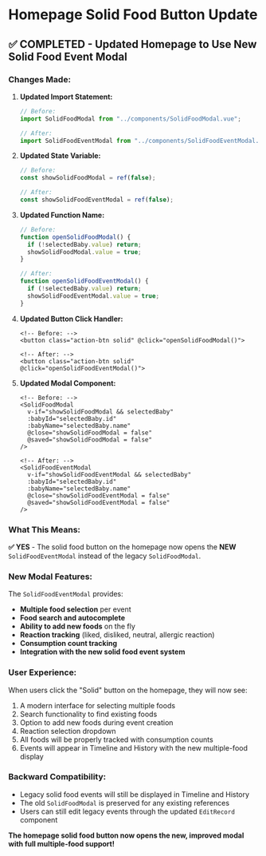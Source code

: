 # Homepage Solid Food Button Update

## ✅ COMPLETED - Updated Homepage to Use New Solid Food Event Modal

### Changes Made:

1. **Updated Import Statement:**

   ```typescript
   // Before:
   import SolidFoodModal from "../components/SolidFoodModal.vue";

   // After:
   import SolidFoodEventModal from "../components/SolidFoodEventModal.vue";
   ```

2. **Updated State Variable:**

   ```typescript
   // Before:
   const showSolidFoodModal = ref(false);

   // After:
   const showSolidFoodEventModal = ref(false);
   ```

3. **Updated Function Name:**

   ```typescript
   // Before:
   function openSolidFoodModal() {
     if (!selectedBaby.value) return;
     showSolidFoodModal.value = true;
   }

   // After:
   function openSolidFoodEventModal() {
     if (!selectedBaby.value) return;
     showSolidFoodEventModal.value = true;
   }
   ```

4. **Updated Button Click Handler:**

   ```vue
   <!-- Before: -->
   <button class="action-btn solid" @click="openSolidFoodModal()">

   <!-- After: -->
   <button class="action-btn solid" @click="openSolidFoodEventModal()">
   ```

5. **Updated Modal Component:**

   ```vue
   <!-- Before: -->
   <SolidFoodModal
     v-if="showSolidFoodModal && selectedBaby"
     :babyId="selectedBaby.id"
     :babyName="selectedBaby.name"
     @close="showSolidFoodModal = false"
     @saved="showSolidFoodModal = false"
   />

   <!-- After: -->
   <SolidFoodEventModal
     v-if="showSolidFoodEventModal && selectedBaby"
     :babyId="selectedBaby.id"
     :babyName="selectedBaby.name"
     @close="showSolidFoodEventModal = false"
     @saved="showSolidFoodEventModal = false"
   />
   ```

### What This Means:

**✅ YES** - The solid food button on the homepage now opens the **NEW** `SolidFoodEventModal` instead of the legacy `SolidFoodModal`.

### New Modal Features:

The `SolidFoodEventModal` provides:

- **Multiple food selection** per event
- **Food search and autocomplete**
- **Ability to add new foods** on the fly
- **Reaction tracking** (liked, disliked, neutral, allergic reaction)
- **Consumption count tracking**
- **Integration with the new solid food event system**

### User Experience:

When users click the "Solid" button on the homepage, they will now see:

1. A modern interface for selecting multiple foods
2. Search functionality to find existing foods
3. Option to add new foods during event creation
4. Reaction selection dropdown
5. All foods will be properly tracked with consumption counts
6. Events will appear in Timeline and History with the new multiple-food display

### Backward Compatibility:

- Legacy solid food events will still be displayed in Timeline and History
- The old `SolidFoodModal` is preserved for any existing references
- Users can still edit legacy events through the updated `EditRecord` component

**The homepage solid food button now opens the new, improved modal with full multiple-food support!**
